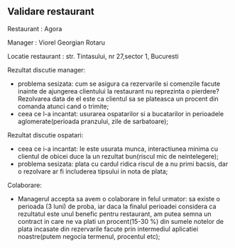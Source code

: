 ## Validare restaurant

Restaurant : Agora

Manager : Viorel Georgian Rotaru

Locatie restaurant : str. Tintasului, nr 27,sector 1, Bucuresti

Rezultat discutie manager:
- problema sesizata: cum se asigura ca rezervarile si comenzile facute inainte de ajungerea clientului la restaurant nu reprezinta o pierdere? Rezolvarea data de el este ca clientul sa se plateasca un procent din comanda atunci cand o trimite;
- ceea ce l-a incantat: usurarea ospatarilor si a bucatarilor in perioadele aglomerate(perioada pranzului, zile de sarbatoare);

Rezultat discutie ospatari:
- ceea ce i-a incantat: le este usurata munca, interactiunea minima cu clientul de obicei duce la un rezultat bun(riscul mic de neintelegere);
- problema sesizata: plata cu cardul ridica riscul de a nu primi bacsis, dar o rezolvare ar fi  includerea tipsului in nota de plata;

Colaborare:
- Managerul accepta sa avem o colaborare in felul urmator: sa existe o perioada (3 luni) de proba, iar daca la finalul perioadei considera ca rezultatul este unul benefic pentru restaurant, am putea semna un contract in care ne va plati un procent(15-30 %) din sumele notelor de plata incasate din rezervarile facute prin intermediul aplicatiei noastre(putem negocia termenul, procentul etc);
